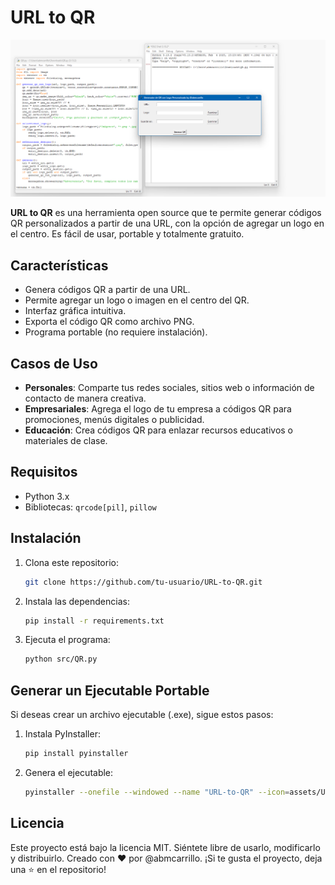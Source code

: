 # URL to QR

![Captura de pantalla](assets/screenshot.png)

**URL to QR** es una herramienta open source que te permite generar códigos QR personalizados a partir de una URL, con la opción de agregar un logo en el centro. Es fácil de usar, portable y totalmente gratuito.

## Características
- Genera códigos QR a partir de una URL.
- Permite agregar un logo o imagen en el centro del QR.
- Interfaz gráfica intuitiva.
- Exporta el código QR como archivo PNG.
- Programa portable (no requiere instalación).

## Casos de Uso
- **Personales**: Comparte tus redes sociales, sitios web o información de contacto de manera creativa.
- **Empresariales**: Agrega el logo de tu empresa a códigos QR para promociones, menús digitales o publicidad.
- **Educación**: Crea códigos QR para enlazar recursos educativos o materiales de clase.

## Requisitos
- Python 3.x
- Bibliotecas: `qrcode[pil]`, `pillow`

## Instalación
1. Clona este repositorio:
   ```bash
   git clone https://github.com/tu-usuario/URL-to-QR.git
2. Instala las dependencias:
   ```bash
   pip install -r requirements.txt
3. Ejecuta el programa:
   ```bash
   python src/QR.py
   
## Generar un Ejecutable Portable
Si deseas crear un archivo ejecutable (.exe), sigue estos pasos:
1. Instala PyInstaller:
   ```bash
   pip install pyinstaller
2. Genera el ejecutable:
   ```bash
   pyinstaller --onefile --windowed --name "URL-to-QR" --icon=assets/URL-to-QR.ico src/QR.py
   
## Licencia
Este proyecto está bajo la licencia MIT. Siéntete libre de usarlo, modificarlo y distribuirlo.
Creado con ❤️ por @abmcarrillo.
¡Si te gusta el proyecto, deja una ⭐ en el repositorio!

